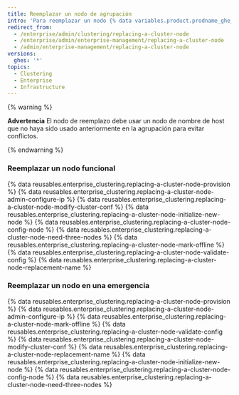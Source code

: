 ```yaml
---
title: Reemplazar un nodo de agrupación
intro: 'Para reemplazar un nodo {% data variables.product.prodname_ghe_server %}, debes marcar los nodos fuera de línea afectados en el archivo de configuración de la agrupación (`cluster.conf`) y agregar los nodos de reemplazo. Esto puede ser necesario en caso de que un nodo falle, o para agregar un nodo con más recursos a fin de aumentar el rendimiento.'
redirect_from:
  - /enterprise/admin/clustering/replacing-a-cluster-node
  - /enterprise/admin/enterprise-management/replacing-a-cluster-node
  - /admin/enterprise-management/replacing-a-cluster-node
versions:
  ghes: '*'
topics:
  - Clustering
  - Enterprise
  - Infrastructure
---
```

{% warning %}

**Advertencia** El nodo de reemplazo debe usar un nodo de nombre de host que no haya sido usado anteriormente en la agrupación para evitar conflictos.

{% endwarning %}

### Reemplazar un nodo funcional
{% data reusables.enterprise_clustering.replacing-a-cluster-node-provision %}
{% data reusables.enterprise_clustering.replacing-a-cluster-node-admin-configure-ip %}
{% data reusables.enterprise_clustering.replacing-a-cluster-node-modify-cluster-conf %}
{% data reusables.enterprise_clustering.replacing-a-cluster-node-initialize-new-node %}
{% data reusables.enterprise_clustering.replacing-a-cluster-node-config-node %}
{% data reusables.enterprise_clustering.replacing-a-cluster-node-need-three-nodes %}
{% data reusables.enterprise_clustering.replacing-a-cluster-node-mark-offline %}
{% data reusables.enterprise_clustering.replacing-a-cluster-node-validate-config %}
{% data reusables.enterprise_clustering.replacing-a-cluster-node-replacement-name %}

### Reemplazar un nodo en una emergencia
{% data reusables.enterprise_clustering.replacing-a-cluster-node-provision %}
{% data reusables.enterprise_clustering.replacing-a-cluster-node-admin-configure-ip %}
{% data reusables.enterprise_clustering.replacing-a-cluster-node-mark-offline %}
{% data reusables.enterprise_clustering.replacing-a-cluster-node-validate-config %}
{% data reusables.enterprise_clustering.replacing-a-cluster-node-modify-cluster-conf %}
{% data reusables.enterprise_clustering.replacing-a-cluster-node-replacement-name %}
{% data reusables.enterprise_clustering.replacing-a-cluster-node-initialize-new-node %}
{% data reusables.enterprise_clustering.replacing-a-cluster-node-config-node %}
{% data reusables.enterprise_clustering.replacing-a-cluster-node-need-three-nodes %}

